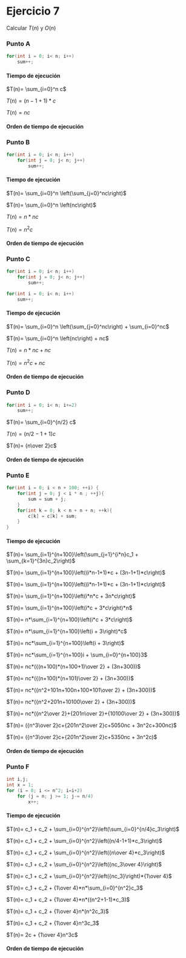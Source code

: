 # Ejercicio 7

Calcular $T(n)$ y $O(n)$

### Punto A

```java
for(int i = 0; i< n; i++)
    sum++;
```
#### Tiempo de ejecución

$T(n)= \sum_{i=0}^n c$

$T(n)= (n-1+1)*c$

$T(n)= nc$

#### Orden de tiempo de ejecución

### Punto B

```java
for(int i = 0; i< n; i++)
    for(int j = 0; j< n; j++)
        sum++;
```

#### Tiempo de ejecución

$T(n)= \sum_{i=0}^n \left(\sum_{j=0}^nc\right)$

$T(n)= \sum_{i=0}^n \left(nc\right)$

$T(n)= n*nc$

$T(n)=n^2c$

#### Orden de tiempo de ejecución

### Punto C

```java
for(int i = 0; i< n; i++)
    for(int j = 0; j< n; j++)
        sum++;

for(int i = 0; i< n; i++)
    sum++;
```

#### Tiempo de ejecución

$T(n)= \sum_{i=0}^n \left(\sum_{j=0}^nc\right) + \sum_{i=0}^nc$

$T(n)= \sum_{i=0}^n \left(nc\right) + nc$

$T(n)= n*nc + nc$

$T(n)=n^2c + nc$

#### Orden de tiempo de ejecución

### Punto D

```java
for(int i = 0; i< n; i+=2)
    sum++;
```

$T(n)= \sum_{i=0}^{n/2} c$

$T(n)= (n/2-1+1)c$

$T(n)= {n\over 2}c$

#### Orden de tiempo de ejecución

### Punto E

```java
for(int i = 0; i < n + 100; ++i) {
    for(int j = 0; j < i * n ; ++j){
        sum = sum + j;
    }
    for(int k = 0; k < n + n + n; ++k){
        c[k] = c[k] + sum;
    }
}
```

#### Tiempo de ejecución

$T(n)= \sum_{i=1}^{n+100}\left(\sum_{j=1}^{i*n}c_1 + \sum_{k=1}^{3n}c_2\right)$

$T(n)= \sum_{i=1}^{n+100}\left((i*n-1+1)*c + (3n-1+1)*c\right)$

$T(n)= \sum_{i=1}^{n+100}\left((i*n-1+1)*c + (3n-1+1)*c\right)$

$T(n)= \sum_{i=1}^{n+100}\left(i*n*c + 3n*c\right)$

$T(n)= \sum_{i=1}^{n+100}\left(i*c + 3*c\right)*n$

$T(n)= n*\sum_{i=1}^{n+100}\left(i*c + 3*c\right)$

$T(n)= n*\sum_{i=1}^{n+100}\left(i + 3\right)*c$

$T(n)= nc*\sum_{i=1}^{n+100}\left(i + 3\right)$

$T(n)= nc*\sum_{i=1}^{n+100}i + \sum_{i=0}^{n+100}3$

$T(n)= nc*({(n+100)*(n+100+1)\over 2} + (3n+300))$

$T(n)= nc*({(n+100)*(n+101)\over 2} + (3n+300))$

$T(n)= nc*({n^2+101n+100n+100*101\over 2} + (3n+300))$

$T(n)= nc*({n^2+201n+10100\over 2} + (3n+300))$

$T(n)= nc*({n^2\over 2}+{201n\over 2}+{10100\over 2} + (3n+300))$

$T(n)= ({n^3\over 2}c+{201n^2\over 2}c+5050nc + 3n^2c+300nc)$

$T(n)= ({n^3\over 2}c+{201n^2\over 2}c+5350nc + 3n^2c)$

#### Orden de tiempo de ejecución

### Punto F

```java
int i,j;
int x = 1;
for (i = 0; i <= n^2; i=i+2)
    for (j = n; j >= 1; j-= n/4)
        x++;
```

#### Tiempo de ejecución

$T(n)= c_1 + c_2 + \sum_{i=0}^{n^2}\left(\sum_{i=0}^{n/4}c_3\right)$

$T(n)= c_1 + c_2 + \sum_{i=0}^{n^2}\left((n/4-1+1)*c_3\right)$

$T(n)= c_1 + c_2 + \sum_{i=0}^{n^2}\left({n\over 4}*c_3\right)$

$T(n)= c_1 + c_2 + \sum_{i=0}^{n^2}\left({nc_3\over 4}\right)$

$T(n)= c_1 + c_2 + \sum_{i=0}^{n^2}\left({nc_3}\right)*{1\over 4}$

$T(n)= c_1 + c_2 + {1\over 4}*n*\sum_{i=0}^{n^2}c_3$

$T(n)= c_1 + c_2 + {1\over 4}*n*((n^2+1-1)*c_3)$

$T(n)= c_1 + c_2 + {1\over 4}n*(n^2c_3)$

$T(n)= c_1 + c_2 + {1\over 4}n^3c_3$

$T(n)= 2c + {1\over 4}n^3c$

#### Orden de tiempo de ejecución

<!-- TODO: orden de las operaciones -->